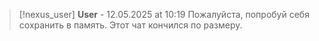 >[!nexus_user] **User** - 12.05.2025 at 10:19
> Пожалуйста, попробуй себя сохранить в память. Этот чат кончился по размеру.
<!-- UID: bbb219c4-5b85-476f-927f-db31d5dd5e8d -->